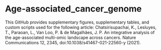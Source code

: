 # Age-associated_cancer_genome

This GitHub provides supplementary figures, supplementary tables, and custom scripts used for the following article:
Chatsirisupachai, K., Lesluyes, T., Paraoan, L., Van Loo, P. & de Magalhães, J. P. An integrative analysis of the age-associated multi-omic landscape across cancers. Nature Communications 12, 2345, doi:10.1038/s41467-021-22560-y (2021).
